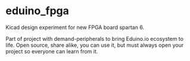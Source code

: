 # eduino_fpga
Kicad design experiment for new FPGA board spartan 6.

Part of project with demand-peripherals to bring Eduino.io ecosystem to life. Open source, share alike, you can use it, but must always open your project so everyone can learn from it.
